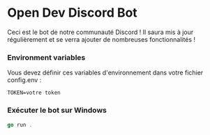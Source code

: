# Open Dev Discord Bot
Ceci est le bot de notre communauté Discord ! Il saura mis à jour régulièrement et se verra ajouter de nombreuses fonctionnalités !

### Environment variables
Vous devez définir ces variables d'environnement dans votre fichier config.env :
```env
TOKEN=votre token
```

### Exécuter le bot sur Windows
```go
go run .
```
